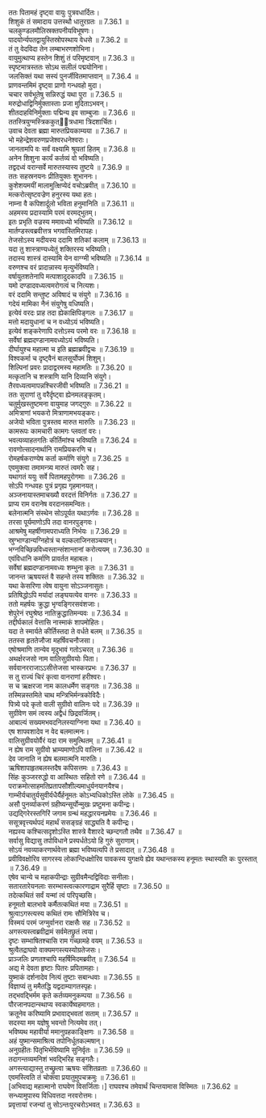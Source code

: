 

  
ततः पितामहं दृष्ट्वा वायुः पुत्रवधार्दितः।  
शिशुकं तं समादाय उत्तस्थौ धातुरग्रतः ॥ 7.36.1 ॥   
चलकुण्डलमौलिस्रक्तपनीयविभूषणः।  
पादयोर्न्यपतद्वायुस्तिस्रोपस्थाय वेधसे ॥ 7.36.2 ॥   
तं तु वेदविदा तेन लम्बाभरणशोभिना।  
वायुमुत्थाप्य हस्तेन शिशुं तं परिमृष्टवान् ॥ 7.36.3 ॥   
स्पृष्टमात्रस्ततः सोऽथ सलीलं पद्मयोनिना।  
जलसिक्तं यथा सस्यं पुनर्जीवितमाप्तवान् ॥ 7.36.4 ॥   
प्राणवन्तमिमं दृष्ट्वा प्राणो गन्धवहो मुदा।  
चचार सर्वभूतेषु सन्निरुद्धं यथा पुरा ॥ 7.36.5 ॥   
मरुद्रोधाद्विनिर्मुक्तास्ताः प्रजा मुदिताऽभवन्।  
शीतदाहविनिर्मुक्ताः पद्मिन्य इव साम्बुजाः ॥ 7.36.6 ॥   
ततस्त्रियुग्मस्त्रिककुत्ित्रधामा त्रिदशार्चितः।  
उवाच देवता ब्रह्मा मारुतप्रियकाम्यया ॥ 7.36.7 ॥   
भो महेन्द्रेशवरुणप्रजेश्वरधनेश्वराः।  
जानतामपि वः सर्वं वक्ष्यामि श्रूयतां हितम् ॥ 7.36.8 ॥   
अनेन शिशुना कार्यं कर्तव्यं वो भविष्यति।  
तद्वदध्वं वरान्सर्वे मारुतस्यास्य तुष्टये ॥ 7.36.9 ॥   
ततः सहस्रनयनः प्रीतियुक्तः शुभाननः।  
कुशेशयमयीं मालामुत्क्षिप्येदं वचोऽब्रवीत् ॥ 7.36.10 ॥   
मत्करोत्सृष्टवज्रेण हनुरस्य यथा हतः।  
नाम्ना वै कपिशार्दूलो भविता हनुमानिति ॥ 7.36.11 ॥   
अहमस्य प्रदास्यामि परमं वरमद्भुतम्।  
इतः प्रभृति वज्रस्य ममावध्यो भविष्यति ॥ 7.36.12 ॥   
मार्तण्डस्त्वब्रवीत्तत्र भगवांस्तिमिरापहः।  
तेजसोऽस्य मदीयस्य ददामि शतिकां कलाम् ॥ 7.36.13 ॥   
यदा तु शास्त्राण्यध्येतुं शक्तिरस्य भविष्यति।  
तदास्य शास्त्रं दास्यामि येन वाग्ग्मी भविष्यति ॥ 7.36.14 ॥   
वरुणश्च वरं प्रादान्नास्य मृत्युर्भविष्यति।  
वर्षायुतशतेनापि मत्पाशादुदकादपि ॥ 7.36.15 ॥   
यमो दण्डादवध्यत्वमरोगत्वं च नित्यशः।  
वरं ददामि सन्तुष्ट अविषादं च संयुगे ॥ 7.36.16 ॥   
गदेयं मामिका नैनं संयुगेषु वधिष्यति।  
इत्येवं वरदः प्राह तदा ह्येकाक्षिपिङ्गलः ॥ 7.36.17 ॥   
मत्तो मदायुधानां च न वध्योऽयं भविष्यति।  
इत्येवं शङ्करेणापि दत्तोऽस्य परमो वरः ॥ 7.36.18 ॥   
सर्वेषां ब्रह्मदण्डानामवध्योऽयं भविष्यति।  
दीर्घायुश्च महात्मा च इति ब्रह्माब्रवीद्वचः ॥ 7.36.19 ॥   
विश्वकर्मा च दृष्ट्वैनं बालसूर्योपमं शिशुम्।  
शिल्पिनां प्रवरः प्रादाद्वरमस्य महामतिः ॥ 7.36.20 ॥   
मत्कृतानि च शस्त्राणि यानि दिव्यानि संयुगे।  
तैरवध्यत्वमापन्नश्चिरजीवी भविष्यति ॥ 7.36.21 ॥   
ततः सुराणां तु वरैर्दृष्ट्वा ह्येनमलङ्कृतम्।  
चतुर्मुखस्तुष्टमना वायुमाह जगद्गुरुः ॥ 7.36.22 ॥   
अमित्राणां भयकरो मित्राणामभयङ्करः।  
अजेयो भविता पुत्रस्तव मारुत मारुतिः ॥ 7.36.23 ॥   
कामरूपः कामचारी कामगः प्लवतां वरः।  
भवत्यव्याहतगतिः कीर्तिमांश्च भविष्यति ॥ 7.36.24 ॥   
रावणोत्सादनार्थानि रामप्रियकरणि च।  
रोमहर्षकराण्येष कर्ता कर्माणि संयुगे ॥ 7.36.25 ॥   
एवमुक्त्वा तमामन्त्र्य मारुतं त्वमरैः सह।  
यथागतं ययुः सर्वे पितामहपुरोगमाः ॥ 7.36.26 ॥   
सोऽपि गन्धवहः पुत्रं प्रगृह्य गृहमानयत्।  
अञ्जनायास्तमाचख्यौ वरदत्तं विनिर्गतः ॥ 7.36.27 ॥   
प्राप्य राम वरानेष वरदानसमन्वितः।  
बलेनात्मनि संस्थेन सोऽपूर्यत यथाऽर्णवः ॥ 7.36.28 ॥   
तरसा पूर्यमाणोऽपि तदा वानरपुङ्गवः।  
आश्रमेषु महर्षीणामपराध्यति निर्भयः ॥ 7.36.29 ॥   
स्रुग्भाण्डान्यग्निहोत्रं च वल्कलाजिनसञ्चयान्।  
भग्नविच्छिन्नविध्वस्तान्संशान्तानां करोत्ययम् ॥ 7.36.30 ॥   
एवंविधानि कर्माणि प्रावर्तत महाबलः।  
सर्वेषां ब्रह्मदण्डानामवध्यः शम्भुना कृतः ॥ 7.36.31 ॥   
जानन्त ऋषयस्तं वै सहन्ते तस्य शक्तितः ॥ 7.36.32 ॥   
यथा केसरिणा त्वेष वायुना सोऽञ्जनासुतः।  
प्रतिषिद्धोऽपि मर्यादां लङ्घयत्येव वानरः ॥ 7.36.33 ॥   
ततो महर्षयः क्रुद्धा भृग्वङ्गिरसवंशजाः।  
शेपुरेनं रघुश्रेष्ठ नातिक्रुद्धातिमन्यवः ॥ 7.36.34 ॥   
तद्दीर्घकालं वेत्तासि नास्माकं शापमोहितः।  
यदा ते स्मार्यते कीर्तिस्तदा ते वर्धते बलम् ॥ 7.36.35 ॥   
ततस्स हृततेजौजा महर्षिवचनौजसा।  
एषोश्रमाणि तान्येव मृदुभावं गतोऽचरत् ॥ 7.36.36 ॥   
अथर्क्षरजसो नाम वालिसुग्रीवयोः पिता।  
सर्ववानरराजाऽऽसीत्तेजसा भास्करप्रभः ॥ 7.36.37 ॥   
स तु राज्यं चिरं कृत्वा वानराणां हरीश्वरः।  
स च ऋक्षरजा नाम कालधर्मेण सङ्गतः ॥ 7.36.38 ॥   
तस्मिन्नस्तमिते चाथ मन्त्रिभिर्मन्त्रकोविदैः।  
पित्र्ये पदे कृतो वाली सुग्रीवो वालिनः पदे ॥ 7.36.39 ॥   
सुग्रीवेण समं त्वस्य अद्वैधं छिद्रवर्जितम्।  
आबाल्यं सख्यमभवदनिलस्याग्निना यथा ॥ 7.36.40 ॥   
एष शापवशादेव न वेद बलमात्मनः।  
वालिसुग्रीवयोर्वैरं यदा राम समुत्थितम् ॥ 7.36.41 ॥   
न ह्येष राम सुग्रीवो भ्राम्यमाणोऽपि वालिना ॥ 7.36.42 ॥   
देव जानाति न ह्येष बलमात्मनि मारुतिः।  
ऋषिशापाहृतबलस्तदैष कपिसत्तमः ॥ 7.36.43 ॥   
सिंहः कुञ्जररुद्धो वा आस्थितः सहितो रणे ॥ 7.36.44 ॥   
पराक्रमोत्साहमतिप्रतापसौशील्यमाधुर्यनयानयैश्च।  
गाम्भीर्यचातुर्यसुवीर्यधैर्यैर्हनूमतः कोऽभ्यधिकोऽस्ति लोके ॥ 7.36.45 ॥   
असौ पुनर्व्याकरणं ग्रहीष्यन्सूर्योन्मुखः प्रष्टुमना कपीन्द्रः।  
उद्यद्गिरेरस्तगिरिं जगाम ग्रन्थं महद्धारयनप्रमेयः ॥ 7.36.46 ॥   
ससूत्रवृत्त्यर्थपदं महार्थं ससङ्ग्रहं साद्ध्यति वै कपीन्द्रः।  
नह्यस्य कश्चित्सदृशोऽस्ति शास्त्रे वैशारदे च्छन्दगतौ तथैव ॥ 7.36.47 ॥   
सर्वासु विद्यासु तपोविधाने प्रस्पर्धतेऽयो हि गुरुं सुराणाम्।  
सोऽयं नवव्याकरणार्थवेत्ता ब्रह्मा भविष्यत्यपि ते प्रसादात् ॥ 7.36.48 ॥   
प्रवीविवक्षोरिव सागरस्य लोकान्दिधक्षोरिव पावकस्य युगक्षये ह्येव यथान्तकस्य हनूमतः स्थास्यति कः पुरस्तात् ॥ 7.36.49 ॥   
एषेव चान्ये च महाकपीन्द्राः सुग्रीवमैन्दद्विविदाः सनीलाः।  
सतारतारेयनलाः सरम्भास्त्वत्कारणाद्राम सुरैर्हि सृष्टाः ॥ 7.36.50 ॥   
तदेत्कथितं सर्वं यन्मां त्वं परिपृच्छसि।  
हनूमतो बालभावे कर्मैतत्कथितं मया ॥ 7.36.51 ॥   
श्रुत्वाऽगस्त्यस्य कथितं रामः सौमित्रिरेव च।  
विस्मयं परमं जग्मुर्वानरा राक्षसैः सह ॥ 7.36.52 ॥   
अगस्त्यस्त्वब्रवीद्रामं सर्वमेतछ्रुतं त्वया।  
दृष्टः सम्भाषितश्चासि राम गच्छामहे वयम् ॥ 7.36.53 ॥   
श्रुत्वैतद्राघवो वाक्यमगस्त्यस्योग्रतेजसः।  
प्राञ्जलिः प्रणतश्चापि महर्षिमिदमब्रवीत् ॥ 7.36.54 ॥   
अद्य मे देवता हृष्टाः पितरः प्रपितामहाः।  
युष्माकं दर्शनादेव नित्यं तुष्टाः सबान्धवाः ॥ 7.36.55 ॥   
विज्ञाप्यं तु ममैतद्धि यद्वदाम्यागतस्पृहः।  
तद्भवद्भिर्मम कृते कर्तव्यमनुकम्पया ॥ 7.36.56 ॥   
पौरजानपदान्स्थाप्य स्वकार्येष्वहमागतः।  
क्रतूनेव करिष्यामि प्रभावाद्भवतां सताम् ॥ 7.36.57 ॥   
सदस्या मम यज्ञेषु भवन्तो नित्यमेव तत्।  
भविष्यथ महावीर्या ममानुग्रहकाङ्क्षिणः ॥ 7.36.58 ॥   
अहं युष्मान्समाश्रित्य तपोनिर्धूतकल्मषान्।  
अनुग्रहीतः पितृभिर्भविष्यामि सुनिर्वृतः ॥ 7.36.59 ॥   
तदागन्तव्यमनिशं भवद्भिरिह सङ्गतैः।  
अगस्त्याद्यास्तु तच्छ्रुत्वा ऋषयः संशितव्रताः ॥ 7.36.60 ॥   
एवमस्त्विति तं चोक्त्वा प्रयातुमुपचक्रमुः ॥ 7.36.61 ॥   
[अभिवाद्य महात्मानो राघवेण विसर्जिताः।] राघवश्च तमेवार्थं चिन्तयामास विस्मितः ॥ 7.36.62 ॥   
सन्ध्यामुपास्य विधिवत्तदा नरवरोत्तमः।  
प्रवृत्तायां रजन्यां तु सोऽन्तःपुरचरोऽभवत् ॥ 7.36.63 ॥   

